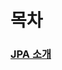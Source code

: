 # 목차

### [JPA 소개](01-JPA_소개/README.md)

[//]: # (### [2. JPA 시작]&#40;02-JPA_소개/README.md&#41;)

[//]: # (- ### [영속성 관리]&#40;01-JPA_소개/README.md&#41;)

[//]: # (- ### [엔티티 매핑]&#40;01-JPA_소개/README.md&#41;)

[//]: # (- ### [연관관계 매핑1]&#40;01-JPA_소개/README.md&#41;)

[//]: # (- ### [연관관계 매핑2]&#40;01-JPA_소개/README.md&#41;)

[//]: # (- ### [고급 매핑]&#40;01-JPA_소개/README.md&#41;)

[//]: # (- ### [프록시와 연관관계 관리]&#40;01-JPA_소개/README.md&#41;)

[//]: # (- ### [값 타입]&#40;01-JPA_소개/README.md&#41;)

[//]: # ()
[//]: # (## 실습)

[//]: # (- ### [객체지향 쿼리 언어]&#40;01-JPA_소개/README.md&#41;)

[//]: # (- ### [웹 애플리케이션]&#40;01-JPA_소개/README.md&#41;)

[//]: # (- ### [스프링 데이터 JPA]&#40;01-JPA_소개/README.md&#41;)

[//]: # (- ### [웹 애플리케이션 영속성 관리]&#40;01-JPA_소개/README.md&#41;)

[//]: # (- ### [컬렉션과 부가 기능]&#40;01-JPA_소개/README.md&#41;)

[//]: # (- ### [고급 주제와 성능 최적화]&#40;01-JPA_소개/README.md&#41;)

[//]: # (- ### [트랜잭션과 락, 2차 캐시]&#40;01-JPA_소개/README.md&#41;)
